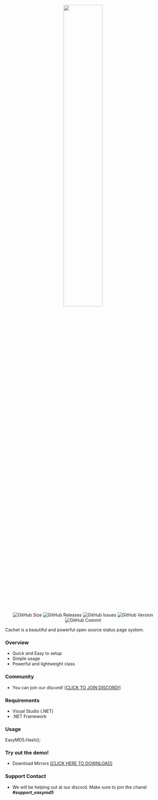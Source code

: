 <p align="center"><img src="https://cdn.existnetwork.xyz/images/easymd5.png" width="50%" /></p>
<p align="center"><img src="https://img.shields.io/github/repo-size/height229/EasyMD5?label=Size" alt="GitHub Size" /> <img src="https://img.shields.io/github/downloads/height229/EasyMD5/total?label=Downloads" alt="GitHub Releases" /> <img src="https://img.shields.io/github/issues/height229/EasyMD5?label=Issues" alt="GitHub Issues" /> <img src="https://img.shields.io/github/manifest-json/v/height229/EasyMD5?label=Version" alt="GitHub Version" /> <img src="https://img.shields.io/github/last-commit/height229/EasyMD5?label=Last%20Commit" alt="GitHub Commit" /></p>
<p style="text-align: left;">Cachet is a beautiful and powerful open source status page system.&nbsp;</p>
<h3>Overview</h3>
<ul>
<li>Quick and Easy to setup</li>
<li>Simple usage</li>
<li>Powerful and lightweight class</li>
</ul>
<h3>Community</h3>
<ul>
<li>You can join our discord! <a href="https://discord.com/invite/7WFGzWa">[CLICK TO JOIN DISCORD!]</a></li>
</ul>
<h3>Requirements</h3>
<ul>
<li>Visual Studio (.NET)</li>
<li>.NET Framework</li>
</ul>
<h3>Usage</h3>
<p>EasyMD5.Hash();</p>
<h3>Try out the demo!</h3>
<ul>
<li>Download Mirrors <a href="https://devilfiles.xyz/mirror.html">[CLICK HERE TO DOWNLOAD]</a></li>
</ul>
<h3>Support Contact</h3>
<ul>
<li>We will be helping out at our discord. Make sure to join the chanel <strong><em>#support_easymd5</em></strong></li>
</ul>
